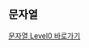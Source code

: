 ## 문자열

[문자열 Level0 바로가기](https://github.com/SSUHYUNKIM/Algorithm/blob/main/%EB%AC%B8%EC%9E%90%EC%97%B4/solution/Level0/README.md)

